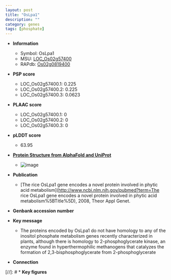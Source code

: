 ```yaml
---
layout: post
title: "OsLpa1"
description: ""
category: genes
tags: [phosphate]
---
```


* **Information**  
    + Symbol: OsLpa1  
    + MSU: [LOC_Os02g57400](http://rice.plantbiology.msu.edu/cgi-bin/ORF_infopage.cgi?orf=LOC_Os02g57400)  
    + RAPdb: [Os02g0819400](http://rapdb.dna.affrc.go.jp/viewer/gbrowse_details/irgsp1?name=Os02g0819400)  

* **PSP score**  
    + LOC_Os02g57400.1: 0.225 
    + LOC_Os02g57400.2: 0.225 
    + LOC_Os02g57400.3: 0.0623 

* **PLAAC score**  
    + LOC_Os02g57400.1: 0 
    + LOC_Os02g57400.2: 0 
    + LOC_Os02g57400.3: 0 

* **pLDDT score**
    + 63.95

* **[Protein Structure from AlphaFold and UniProt](https://www.uniprot.org/uniprotkb/B9F4I8/entry#structure)**
    + ![image](https://ricepsp.github.io/images/B/AF-B9F4I8-F1.png)

* **Publication**  
    + [The rice OsLpa1 gene encodes a novel protein involved in phytic acid metabolism](http://www.ncbi.nlm.nih.gov/pubmed?term=The rice OsLpa1 gene encodes a novel protein involved in phytic acid metabolism%5BTitle%5D), 2008, Theor Appl Genet.

* **Genbank accession number**  

* **Key message**  
    + The proteins encoded by OsLpa1 do not have homology to any of the inositol phosphate metabolism genes recently characterized in plants, although there is homology to 2-phosphoglycerate kinase, an enzyme found in hyperthermophilic methanogens that catalyzes the formation of 2,3-bisphosphoglycerate from 2-phosphoglycerate

* **Connection**  

[//]: # * **Key figures**  


